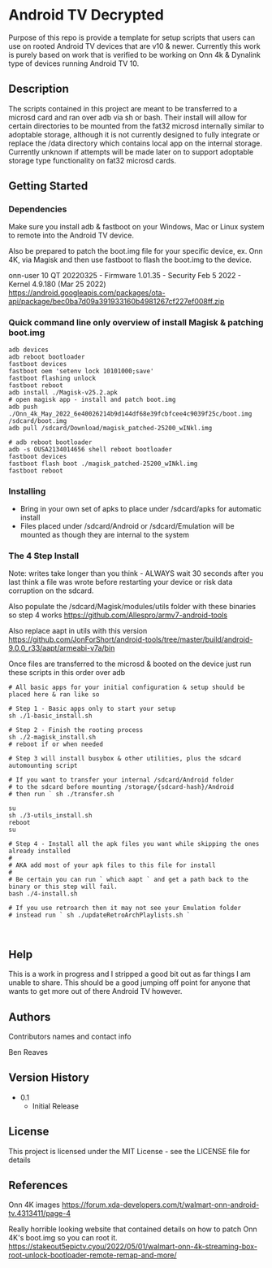 # Android TV Decrypted

Purpose of this repo is provide a template for setup scripts that users can use on rooted Android TV devices that are v10 & newer. Currently this work is purely based on work that is verified to be working on Onn 4k & Dynalink type of devices running Android TV 10.
## Description

The scripts contained in this project are meant to be transferred to a microsd card and ran over adb via sh or bash. Their install will allow for certain directories to be mounted from the fat32 microsd internally similar to adoptable storage, although it is not currently designed to fully integrate or replace the /data directory which contains local app on the internal storage. Currently unknown if attempts will be made later on to support adoptable storage type functionality on fat32 microsd cards.

## Getting Started

### Dependencies

Make sure you install adb & fastboot on your Windows, Mac or Linux system to remote into the Android TV device.

Also be prepared to patch the boot.img file for your specific device, ex. Onn 4K, via Magisk and then use fastboot to flash the boot.img to the device.

onn-user 10 QT 20220325 - Firmware 1.01.35 - Security Feb 5 2022 - Kernel 4.9.180 (Mar 25 2022)
https://android.googleapis.com/packages/ota-api/package/bec0ba7d09a391933160b4981267cf227ef008ff.zip

### Quick command line only overview of install Magisk & patching boot.img

```
adb devices
adb reboot bootloader
fastboot devices
fastboot oem 'setenv lock 10101000;save'
fastboot flashing unlock
fastboot reboot
adb install ./Magisk-v25.2.apk
# open magisk app - install and patch boot.img
adb push ./Onn_4k_May_2022_6e40026214b9d144df68e39fcbfcee4c9039f25c/boot.img /sdcard/boot.img
adb pull /sdcard/Download/magisk_patched-25200_wINkl.img

# adb reboot bootloader
adb -s OUSA2134014656 shell reboot bootloader
fastboot devices
fastboot flash boot ./magisk_patched-25200_wINkl.img
fastboot reboot
```

### Installing

* Bring in your own set of apks to place under /sdcard/apks for automatic install
* Files placed under /sdcard/Android or /sdcard/Emulation will be mounted as though they are internal to the system

### The 4 Step Install

Note: writes take longer than you think - ALWAYS wait 30 seconds after you last think a file was wrote before restarting your device or risk data corruption on the sdcard.

Also populate the /sdcard/Magisk/modules/utils folder with these binaries so step 4 works
https://github.com/Allespro/armv7-android-tools

Also replace aapt in utils with this version
https://github.com/JonForShort/android-tools/tree/master/build/android-9.0.0_r33/aapt/armeabi-v7a/bin

Once files are transferred to the microsd & booted on the device just run these scripts in this order over adb
```
# All basic apps for your initial configuration & setup should be placed here & ran like so

# Step 1 - Basic apps only to start your setup
sh ./1-basic_install.sh

# Step 2 - Finish the rooting process
sh ./2-magisk_install.sh
# reboot if or when needed

# Step 3 will install busybox & other utilities, plus the sdcard automounting script

# If you want to transfer your internal /sdcard/Android folder
# to the sdcard before mounting /storage/{sdcard-hash}/Android
# then run ` sh ./transfer.sh `

su
sh ./3-utils_install.sh
reboot
su

# Step 4 - Install all the apk files you want while skipping the ones already installed
#
# AKA add most of your apk files to this file for install
#
# Be certain you can run ` which aapt ` and get a path back to the binary or this step will fail.
bash ./4-install.sh

# If you use retroarch then it may not see your Emulation folder
# instead run ` sh ./updateRetroArchPlaylists.sh `



```

## Help

This is a work in progress and I stripped a good bit out as far things I am unable to share. This should be a good jumping off point for anyone that wants to get more out of there Android TV however.


## Authors

Contributors names and contact info

Ben Reaves

## Version History

* 0.1
    * Initial Release

## License

This project is licensed under the MIT License - see the LICENSE file for details

## References

Onn 4K images
https://forum.xda-developers.com/t/walmart-onn-android-tv.4313411/page-4

Really horrible looking website that contained details on how to patch Onn 4K's boot.img so you can root it.
https://stakeout5epictv.cyou/2022/05/01/walmart-onn-4k-streaming-box-root-unlock-bootloader-remote-remap-and-more/



